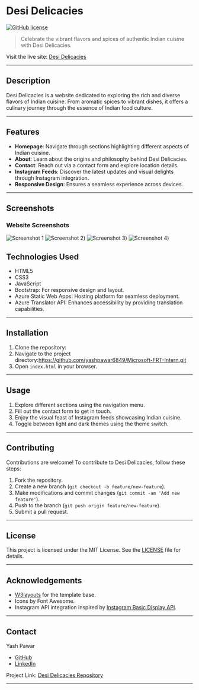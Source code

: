 # Desi Delicacies

[![GitHub license](https://img.shields.io/badge/license-MIT-blue.svg)](https://github.com/yashpawar6849/Microsoft-FRT-Intern/blob/master/LICENSE)

> Celebrate the vibrant flavors and spices of authentic Indian cuisine with Desi Delicacies.

Visit the live site: [Desi Delicacies](https://black-forest-02091a610.5.azurestaticapps.net/)

---

## Description

Desi Delicacies is a website dedicated to exploring the rich and diverse flavors of Indian cuisine. From aromatic spices to vibrant dishes, it offers a culinary journey through the essence of Indian food culture.

---

## Features

- **Homepage**: Navigate through sections highlighting different aspects of Indian cuisine.
- **About**: Learn about the origins and philosophy behind Desi Delicacies.
- **Contact**: Reach out via a contact form and explore location details.
- **Instagram Feeds**: Discover the latest updates and visual delights through Instagram integration.
- **Responsive Design**: Ensures a seamless experience across devices.

---

## Screenshots

### Website Screenshots
![Screenshot 1](https://github.com/yashpawar6849/Microsoft-FRT-Intern/blob/main/Screenshot%20(611).png)
![Screenshot 2](https://github.com/yashpawar6849/Microsoft-FRT-Intern/blob/main/Screenshot%20(613).png))
![Screenshot 3](https://github.com/yashpawar6849/Microsoft-FRT-Intern/blob/main/Screenshot%20(614).png))
![Screenshot 4](https://github.com/yashpawar6849/Microsoft-FRT-Intern/blob/main/Screenshot%20(615).png))

## Technologies Used

- HTML5
- CSS3
- JavaScript
- Bootstrap: For responsive design and layout.
- Azure Static Web Apps: Hosting platform for seamless deployment.
- Azure Translator API: Enhances accessibility by providing translation capabilities.

---

## Installation

1. Clone the repository:
2. Navigate to the project directory:https://github.com/yashpawar6849/Microsoft-FRT-Intern.git
3. Open `index.html` in your browser.

---

## Usage

1. Explore different sections using the navigation menu.
2. Fill out the contact form to get in touch.
3. Enjoy the visual feast of Instagram feeds showcasing Indian cuisine.
4. Toggle between light and dark themes using the theme switch.

---

## Contributing

Contributions are welcome! To contribute to Desi Delicacies, follow these steps:

1. Fork the repository.
2. Create a new branch (`git checkout -b feature/new-feature`).
3. Make modifications and commit changes (`git commit -am 'Add new feature'`).
4. Push to the branch (`git push origin feature/new-feature`).
5. Submit a pull request.

---

## License

This project is licensed under the MIT License. See the [LICENSE](LICENSE) file for details.

---

## Acknowledgements

- [W3layouts](http://w3layouts.com) for the template base.
- Icons by Font Awesome.
- Instagram API integration inspired by [Instagram Basic Display API](https://developers.facebook.com/docs/instagram-basic-display-api/).

---

## Contact

Yash Pawar  
- [GitHub](https://github.com/yashpawar6849)  
- [LinkedIn](https://www.linkedin.com/in/yash-sanjivkumar-pawar-862702287/)

Project Link: [Desi Delicacies Repository](https://github.com/yashpawar6849/Microsoft-FRT-Intern)

---

